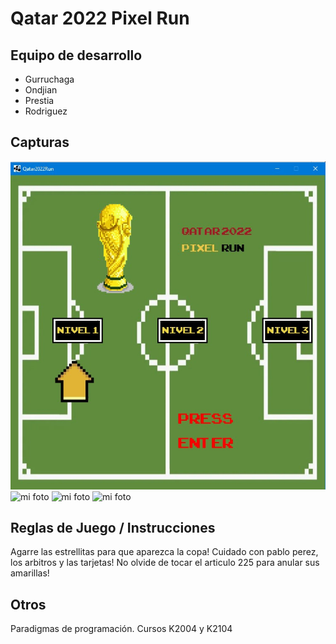 # Qatar 2022 Pixel Run

## Equipo de desarrollo

- Gurruchaga
- Ondjian
- Prestia
- Rodriguez

## Capturas

![mi foto](capturas/menu.jpg)
![mi foto](capturas/nivel1.jpg)
![mi foto](capturas/nivel2.jpg)
![mi foto](capturas/nivel2.jpg)
## Reglas de Juego / Instrucciones

Agarre las estrellitas para que aparezca la copa!
Cuidado con pablo perez, los arbitros y las tarjetas!
No olvide de tocar el articulo 225 para anular sus amarillas!

## Otros
Paradigmas de programación. Cursos K2004 y K2104


